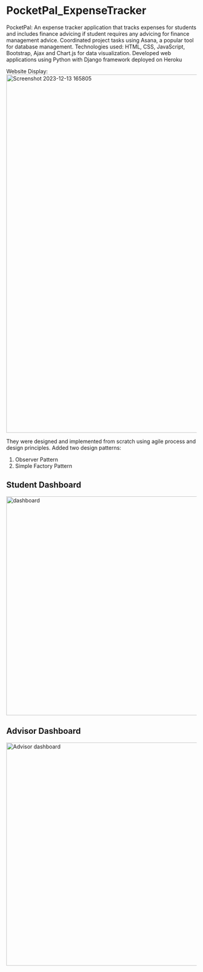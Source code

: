 # PocketPal_ExpenseTracker
PocketPal: An expense tracker application that tracks expenses for students and includes finance advicing if student requires any advicing for finance management advice.
Coordinated project tasks using Asana, a popular tool for database management.
Technologies used: HTML, CSS, JavaScript, Bootstrap, Ajax and Chart.js for data visualization. Developed web applications using Python with Django framework deployed on Heroku


Website Display:
<img width="946" alt="Screenshot 2023-12-13 165805" src="https://github.com/rittz1998/PocketPal_ExpenseTracker/assets/103475842/e0e46bfd-9c65-440e-822a-af9090a7ba83">

They were designed and implemented from scratch using agile process and design principles.
Added two design patterns:
1) Observer Pattern
2) Simple Factory Pattern

## Student Dashboard
<img width="578" alt="dashboard" src="https://github.com/rittz1998/PocketPal_ExpenseTracker/assets/103475842/2bf6b9c6-0086-433e-8417-d36262b6f3c5">

## Advisor Dashboard
<img width="589" alt="Advisor dashboard" src="https://github.com/rittz1998/PocketPal_ExpenseTracker/assets/103475842/3e4573fc-474e-4738-be5b-530d01599f03">
